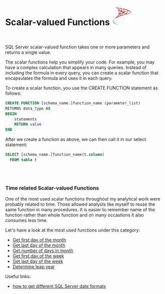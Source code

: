 # Scalar-valued Functions  <img src="https://github.com/SQL-Project-Solutions/SQL-Server---scalar-valued-functions/blob/main/sql_server.png" width="65"/>  <br><br/> 


SQL Server scalar-valued function takes one or more parameters and returns a single value.

The scalar functions help you simplify your code. For example, you may have a complex calculation that appears in many queries. Instead of including the formula in every query, you can create a scalar function that encapsulates the formula and uses it in each query.

To create a scalar function, you use the CREATE FUNCTION statement as follows: 

```sql
CREATE FUNCTION [schema_name.]function_name (parameter_list)
RETURNS data_type AS
BEGIN
    statements
    RETURN value
END
``` 

After we create a function as above, we can then call it in our select statement:
```sql
SELECT [schema_name.]function_name(t.column)
  FROM table t
``` 
<br> <br/>
### Time related Scalar-valued Functions
One of the most used scalar functions throughout my analytical work were probably related to time. Those allowed analysts like myself to reuse the same function in many procedures. 
It is easier to remember name of the function rather than whole function and on many occastions it also consumes less time.

Let's have a look at the most used functions under this category:
- [Get first day of the month](https://github.com/SQL-Project-Solutions/Scalar-valued-functions/blob/main/First_od_Month.sql)
- [Get last day of the month](https://github.com/SQL-Project-Solutions/Scalar-valued-functions/blob/main/Last_of_Month.sql)
- [Get number of days in month](https://github.com/SQL-Project-Solutions/Scalar-valued-functions/blob/main/Days_in_Month.sql)
- [Get first day of the week](https://github.com/SQL-Project-Solutions/Scalar-valued-functions/blob/main/First_of_Week.sql)
- [Get last day of the week](https://github.com/SQL-Project-Solutions/Scalar-valued-functions/blob/main/Last_of_Week.sql)
- [Determine leap year](https://github.com/SQL-Project-Solutions/Scalar-valued-functions/blob/main/is_Leap_Year.sql)

Useful links:
- [how to get different SQL Server date formats](https://www.mssqltips.com/sqlservertip/1145/date-and-time-conversions-using-sql-server/)

